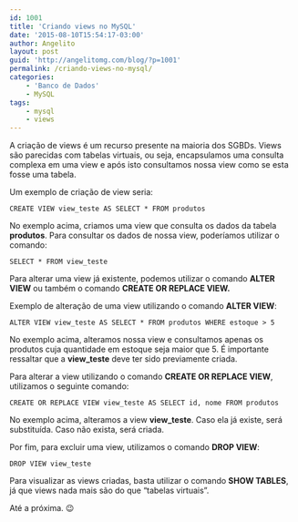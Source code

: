```yaml
---
id: 1001
title: 'Criando views no MySQL'
date: '2015-08-10T15:54:17-03:00'
author: Angelito
layout: post
guid: 'http://angelitomg.com/blog/?p=1001'
permalink: /criando-views-no-mysql/
categories:
    - 'Banco de Dados'
    - MySQL
tags:
    - mysql
    - views
---
```


A criação de views é um recurso presente na maioria dos SGBDs. Views são parecidas com tabelas virtuais, ou seja, encapsulamos uma consulta complexa em uma view e após isto consultamos nossa view como se esta fosse uma tabela.

Um exemplo de criação de view seria:

`CREATE VIEW view_teste AS SELECT * FROM produtos`

No exemplo acima, criamos uma view que consulta os dados da tabela **produtos**. Para consultar os dados de nossa view, poderíamos utilizar o comando:

`SELECT * FROM view_teste`

Para alterar uma view já existente, podemos utilizar o comando **ALTER VIEW** ou também o comando **CREATE OR REPLACE VIEW.**

Exemplo de alteração de uma view utilizando o comando **ALTER VIEW**:

`ALTER VIEW view_teste AS SELECT * FROM produtos WHERE estoque > 5`

No exemplo acima, alteramos nossa view e consultamos apenas os produtos cuja quantidade em estoque seja maior que 5. É importante ressaltar que a **view\_teste** deve ter sido previamente criada.

Para alterar a view utilizando o comando **CREATE OR REPLACE VIEW**, utilizamos o seguinte comando:

`CREATE OR REPLACE VIEW view_teste AS SELECT id, nome FROM produtos`

No exemplo acima, alteramos a view **view\_teste**. Caso ela já existe, será substituída. Caso não exista, será criada.

Por fim, para excluir uma view, utilizamos o comando **DROP VIEW**:

`DROP VIEW view_teste`

Para visualizar as views criadas, basta utilizar o comando **SHOW TABLES**, já que views nada mais são do que “tabelas virtuais”.

Até a próxima. 😉